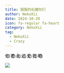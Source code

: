 ```yaml
---
title: 狠狠的石健你们
author: NekoXii
date: 2024-10-20
icon: fa-regular fa-heart
category: NekoXii
tag:
  - NekoXii
  - Crazy
---
```


你҉҉҈ 要҉҉҈ 永҉҉҈ 远҉҉҈ 爱҉҉҈ 我҉҉҈ 啊҉҉҈҉҉҈

<!-- more -->

![](https://s3.pysio.online/pysioimages/899f87e032161b04c94b0feeb972bdf3_720.png)
